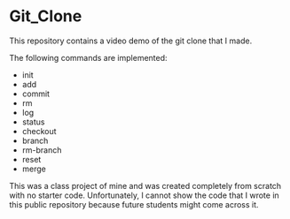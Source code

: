 # Git_Clone
This repository contains a video demo of the git clone that I made.

The following commands are implemented:

- init
- add
- commit
- rm
- log
- status
- checkout
- branch
- rm-branch
- reset
- merge

This was a class project of mine and was created completely from scratch with no starter code. Unfortunately, I cannot show the code that I wrote in this public repository because future students might come across it.
